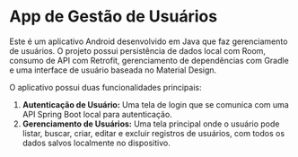 # App de Gestão de Usuários

Este é um aplicativo Android desenvolvido em Java que faz gerenciamento de usuários. O projeto possui persistência de dados local com Room, consumo de API com Retrofit, gerenciamento de dependências com Gradle e uma interface de usuário baseada no Material Design.

O aplicativo possui duas funcionalidades principais:
1.  **Autenticação de Usuário:** Uma tela de login que se comunica com uma API Spring Boot local para autenticação.
2.  **Gerenciamento de Usuários:** Uma tela principal onde o usuário pode listar, buscar, criar, editar e excluir registros de usuários, com todos os dados salvos localmente no dispositivo.